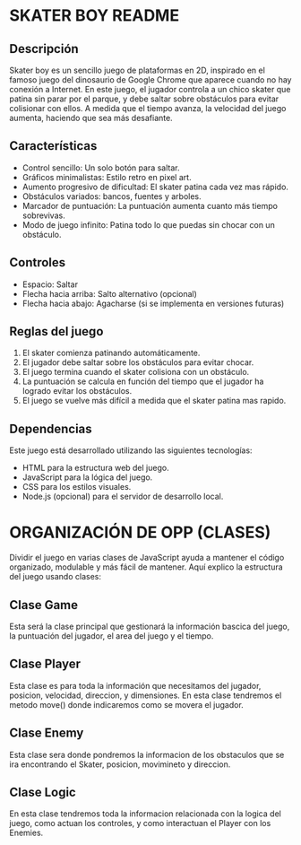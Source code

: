 # SKATER BOY README

## Descripción

Skater boy es un sencillo juego de plataformas en 2D, inspirado en el famoso juego del dinosaurio de Google Chrome que aparece cuando no hay conexión a Internet. En este juego, el jugador controla a un chico skater que patina sin parar por el parque, y debe saltar sobre obstáculos para evitar colisionar con ellos. A medida que el tiempo avanza, la velocidad del juego aumenta, haciendo que sea más desafiante.


## Características

- Control sencillo: Un solo botón para saltar.
- Gráficos minimalistas: Estilo retro en pixel art.
- Aumento progresivo de dificultad: El skater patina cada vez mas rápido.
- Obstáculos variados: bancos, fuentes y arboles.
- Marcador de puntuación: La puntuación aumenta cuanto más tiempo sobrevivas.
- Modo de juego infinito: Patina todo lo que puedas sin chocar con un obstáculo.


## Controles

- Espacio: Saltar
- Flecha hacia arriba: Salto alternativo (opcional)
- Flecha hacia abajo: Agacharse (si se implementa en versiones futuras)


## Reglas del juego

1. El skater comienza patinando automáticamente.
2. El jugador debe saltar sobre los obstáculos para evitar chocar.
3. El juego termina cuando el skater colisiona con un obstáculo.
4. La puntuación se calcula en función del tiempo que el jugador ha logrado evitar los obstáculos.
5. El juego se vuelve más difícil a medida que el skater patina mas rapido.


## Dependencias

Este juego está desarrollado utilizando las siguientes tecnologías:

- HTML para la estructura web del juego.
- JavaScript para la lógica del juego.
- CSS para los estilos visuales.
- Node.js (opcional) para el servidor de desarrollo local.




# ORGANIZACIÓN DE OPP (CLASES)

Dividir el juego en varias clases de JavaScript ayuda a mantener el código organizado, modulable y más fácil de mantener. Aquí explico la estructura del juego usando clases:


## Clase Game

Esta será la clase principal que gestionará la información bascica del juego, la puntuación del jugador, el area del juego y el tiempo.


## Clase Player

Esta clase es para toda la información que necesitamos del jugador, posicion, velocidad, direccion, y dimensiones. En esta clase tendremos el metodo move() donde indicaremos como se movera el jugador.

## Clase Enemy

Esta clase sera donde pondremos la informacion de los obstaculos que se ira encontrando el Skater, posicion, movimineto y direccion.

## Clase Logic

En esta clase tendremos toda la informacion relacionada con la logica del juego, como actuan los controles, y como interactuan el Player con los Enemies.